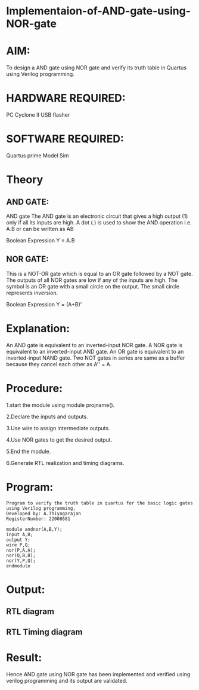 # Implementaion-of-AND-gate-using-NOR-gate
# AIM:
To design a AND gate using NOR gate and verify its truth table in Quartus using Verilog programming.

# HARDWARE REQUIRED:
PC
Cyclone II
USB flasher

# SOFTWARE REQUIRED:
Quartus prime Model Sim

# Theory
## AND GATE: 
AND gate The AND gate is an electronic circuit that gives a high output (1) only if all its inputs are high. A dot (.) is used to show the AND operation i.e. A.B or can be written as AB

Boolean Expression Y = A.B

## NOR GATE:
This is a NOT-OR gate which is equal to an OR gate followed by a NOT gate. The outputs of all NOR gates are low if any of the inputs are high. The symbol is an OR gate with a small circle on the output. The small circle represents inversion.

Boolean Expression Y = (A+B)'
# Explanation:
An AND gate is equivalent to an inverted-input NOR gate. A NOR gate is equivalent to an inverted-input AND gate. An OR gate is equivalent to an inverted-input NAND gate. Two NOT gates in series are same as a buffer because they cancel each other as A'' = A.



# Procedure:

1.start the module using module projname().

2.Declare the inputs and outputs.

3.Use wire to assign intermediate outputs.

4.Use NOR gates to get the desired output.

5.End the module.

6.Generate RTL realization and timing diagrams.

# Program:
```
Program to verify the truth table in quartus for the basic logic gates using Verilog programming.
Developed by: A.Thiyagarajan
RegisterNumber: 22008681

module andnor(A,B,Y);
input A,B;
output Y;
wire P,Q;
nor(P,A,A);
nor(Q,B,B);
nor(Y,P,Q);
endmodule
```
# Output:

## RTL diagram


## RTL Timing diagram



# Result:
Hence AND gate using NOR gate has been implemented and verified using verilog programming and its output are validated.







